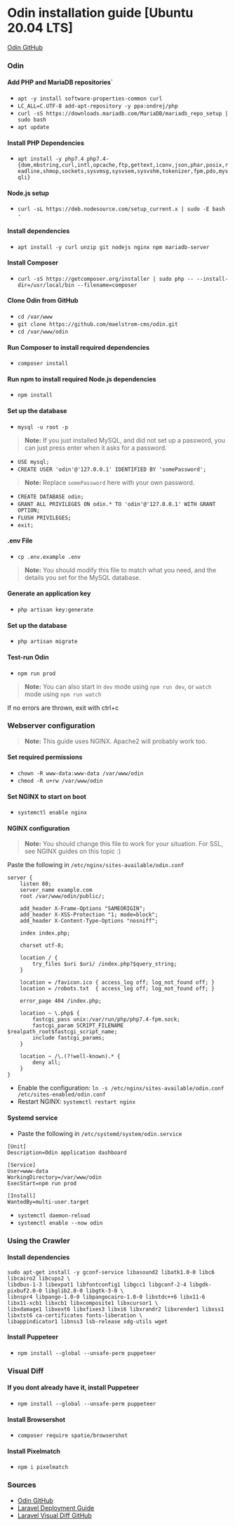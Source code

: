# Odin installation guide [Ubuntu 20.04 LTS]
[Odin GitHub](https://github.com/maelstrom-cms/odin)

### Odin
#### Add PHP and MariaDB repositories`
- `apt -y install software-properties-common curl`
- `LC_ALL=C.UTF-8 add-apt-repository -y ppa:ondrej/php`
- `curl -sS https://downloads.mariadb.com/MariaDB/mariadb_repo_setup | sudo bash`
- `apt update`

#### Install PHP Dependencies
- `apt install -y php7.4 php7.4-{dom,mbstring,curl,intl,opcache,ftp,gettext,iconv,json,phar,posix,readline,shmop,sockets,sysvmsg,sysvsem,sysvshm,tokenizer,fpm,pdo,mysqli}`

#### Node.js setup
- `curl -sL https://deb.nodesource.com/setup_current.x | sudo -E bash -`

#### Install dependencies
- `apt install -y curl unzip git nodejs nginx npm mariadb-server`

#### Install Composer
- `curl -sS https://getcomposer.org/installer | sudo php -- --install-dir=/usr/local/bin --filename=composer`

#### Clone Odin from GitHub
- `cd /var/www`
- `git clone https://github.com/maelstrom-cms/odin.git`
- `cd /var/www/odin`

#### Run Composer to install required dependencies
- `composer install`

#### Run npm to install required Node.js dependencies
- `npm install`

#### Set up the database
- `mysql -u root -p`

> **Note:** If you just installed MySQL, and did not set up a password, you can just press enter when it asks for a password.

- `USE mysql;`
- `CREATE USER 'odin'@'127.0.0.1' IDENTIFIED BY 'somePassword';`

> **Note:** Replace `somePassword` here with your own password.

- `CREATE DATABASE odin;`
- `GRANT ALL PRIVILEGES ON odin.* TO 'odin'@'127.0.0.1' WITH GRANT OPTION;`
- `FLUSH PRIVILEGES;`
- `exit;`

#### .env File
- `cp .env.example .env`

> **Note:** You should modify this file to match what you need, and the details you set for the MySQL database.

#### Generate an application key
- `php artisan key:generate`

#### Set up the database
- `php artisan migrate`

#### Test-run Odin
- `npm run prod`

> **Note:** You can also start in `dev` mode using `npm run dev`, or `watch` mode using `npm run watch`

If no errors are thrown, exit with ctrl+c

### Webserver configuration

> **Note:** This guide uses NGINX. Apache2 will probably work too.

#### Set required permissions
- `chown -R www-data:www-data /var/www/odin`
- `chmod -R u+rw /var/www/odin`

#### Set NGINX to start on boot
- `systemctl enable nginx`

#### NGINX configuration


> **Note:** You should change this file to work for your situation. For SSL, see NGINX guides on this topic :)  

Paste the following in `/etc/nginx/sites-available/odin.conf`

```
server {
    listen 80;
    server_name example.com
    root /var/www/odin/public/;

    add_header X-Frame-Options "SAMEORIGIN";
    add_header X-XSS-Protection "1; mode=block";
    add_header X-Content-Type-Options "nosniff";

    index index.php;

    charset utf-8;

    location / {
        try_files $uri $uri/ /index.php?$query_string;
    }

    location = /favicon.ico { access_log off; log_not_found off; }
    location = /robots.txt  { access_log off; log_not_found off; }

    error_page 404 /index.php;

    location ~ \.php$ {
        fastcgi_pass unix:/var/run/php/php7.4-fpm.sock;
        fastcgi_param SCRIPT_FILENAME $realpath_root$fastcgi_script_name;
        include fastcgi_params;
    }

    location ~ /\.(?!well-known).* {
        deny all;
    }
}

```
- Enable the configuration: `ln -s /etc/nginx/sites-available/odin.conf /etc/sites-enabled/odin.conf`
- Restart NGINX: `systemctl restart nginx`

#### Systemd service
- Paste the following in `/etc/systemd/system/odin.service`

```
[Unit]
Description=Odin application dashboard

[Service]
User=www-data
WorkingDirectory=/var/www/odin
ExecStart=npm run prod

[Install]
WantedBy=multi-user.target
```

- `systemctl daemon-reload`
- `systemctl enable --now odin`

### Using the Crawler

#### Install dependencies
```
sudo apt-get install -y gconf-service libasound2 libatk1.0-0 libc6 libcairo2 libcups2 \  
libdbus-1-3 libexpat1 libfontconfig1 libgcc1 libgconf-2-4 libgdk-pixbuf2.0-0 libglib2.0-0 libgtk-3-0 \  
libnspr4 libpango-1.0-0 libpangocairo-1.0-0 libstdc++6 libx11-6 libx11-xcb1 libxcb1 libxcomposite1 libxcursor1 \  
libxdamage1 libxext6 libxfixes3 libxi6 libxrandr2 libxrender1 libxss1 libxtst6 ca-certificates fonts-liberation \  
libappindicator1 libnss3 lsb-release xdg-utils wget
```
#### Install Puppeteer
- `npm install --global --unsafe-perm puppeteer`

### Visual Diff

#### If you dont already have it, install Puppeteer
- `npm install --global --unsafe-perm puppeteer`

#### Install Browsershot
- `composer require spatie/browsershot`

#### Install Pixelmatch
- `npm i pixelmatch`

### Sources
- [Odin GitHub](https://github.com/maelstrom-cms/odin)
- [Laravel Deployment Guide](https://laravel.com/docs/8.x/deployment)
- [Laravel Visual Diff GitHub](https://github.com/QortexDevs/laravel-visual-diff)

